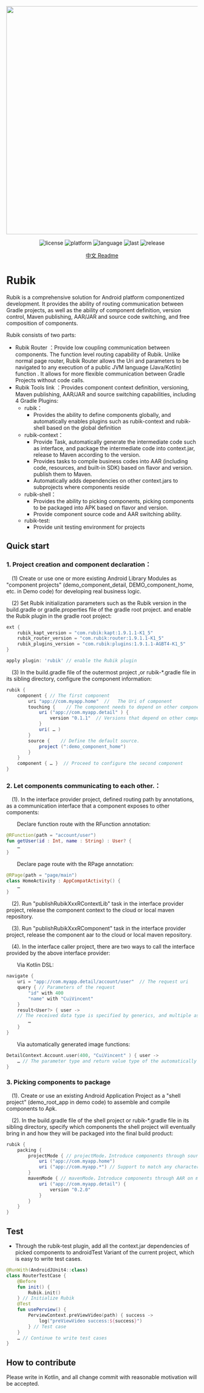 
<div align="center">
  <p> <img width="600" src="https://user-images.githubusercontent.com/7745189/174275733-ff1ec56e-82ea-4c3b-86de-b2b07d258842.jpeg"> </p>

![license](https://img.shields.io/github/license/baidu/rubik.svg)
![platform](https://img.shields.io/badge/platform-Android-red)
![language](https://img.shields.io/github/languages/top/baidu/rubik)
![last](https://img.shields.io/github/last-commit/baidu/rubik.svg)
![release](https://img.shields.io/github/v/release/baidu/rubik?display_name=release)

</div>

<div align="center">
<a href="./README.md">中文 Readme</a>
</div>

# Rubik
Rubik is a comprehensive solution for Android platform componentized development. It provides the ability of routing communication between Gradle projects, as well as the ability of component definition, version control, Maven publishing, AAR/JAR and source code switching, and free composition of components.

Rubik consists of two parts:
* Rubik Router ：Provide low coupling communication between components. The function level routing capability of Rubik. Unlike normal page router, Rubik Router allows the Uri and 
  parameters to be navigated to any execution of a public JVM language (Java/Kotlin) function . It allows for more flexible communication between Gradle Projects without code calls.
* Rubik Tools link ：Provides component context definition, versioning, Maven publishing, AAR/JAR and source switching capabilities, including 4 Gradle Plugins:
    + rubik：
        - Provides the ability to define components globally, and automatically enables plugins such as rubik-context and rubik-shell based on the global definition
    + rubik-context：
        - Provide Task, automatically generate the intermediate code such as interface, and package the intermediate code into context.jar, release to Maven according to the version.
        - Provides tasks to compile business codes into AAR (including code, resources, and built-in SDK) based on flavor and version. publish them to Maven.
        - Automatically adds dependencies on other context.jars to subprojects where components reside
    + rubik-shell：
        - Provides the ability to picking components, picking components to be packaged into APK based on flavor and version.
        - Provide component source code and AAR switching ability.
    + rubik-test:
        - Provide unit testing environment for projects

## Quick start
### 1. Project creation and component declaration：
&ensp;&ensp;(1) Create or use one or more existing Android Library Modules as "component projects" (demo_component_detail, DEMO_component_home, etc. in Demo code) for developing real business logic.

&ensp;&ensp;(2) Set Rubik initialization parameters such as the Rubik version in the build.gradle or gradle.properties file of the gradle root project. and enable the Rubik plugin in the gradle root project:
```groovy
ext {
    rubik_kapt_version = "com.rubik:kapt:1.9.1.1-K1_5"   
    rubik_router_version = "com.rubik:router:1.9.1.1-K1_5"   
    rubik_plugins_version = "com.rubik:plugins:1.9.1.1-AGBT4-K1_5"  
} 

apply plugin: 'rubik' // enable the Rubik plugin
```

&ensp;&ensp;(3) In the build.gradle file of the outermost project ,or rubik-*.gradle file in its sibling directory, configure the component information:
```groovy
rubik {
    component { // The first component
        uri "app://com.myapp.home"  //   The Uri of component
        touching {    // The component needs to depend on other components
            uri ("app://com.myapp.detail" ) { 
                version "0.1.1"  // Versions that depend on other components
            }
            uri( … ) 
        }
        source {    // Define the default source.
            project (":demo_component_home") 
        }
    }
    component { … }  // Proceed to configure the second component
} 
```

### 2. Let components communicating to each other.：
&ensp;&ensp;(1). In the interface provider project, defined  routing path by annotations, as a communication interface that a component exposes to other components:

&ensp;&ensp;&ensp;&ensp;Declare function route with the RFunction annotation:
```kotlin
@RFunction(path = "account/user") 
fun getUser(id : Int, name : String) : User? { 
    …
}
```

&ensp;&ensp;&ensp;&ensp;Declare page route with the RPage annotation:
```kotlin
@RPage(path = "page/main") 
class HomeActivity : AppCompatActivity() {
    … 
}
```
&ensp;&ensp;(2). Run "publishRubikXxxRContextLib" task in the interface provider project, release the component context to the cloud or local maven repository.

&ensp;&ensp;(3). Run "publishRubikXxxRComponent" task in the interface provider project, release the component aar to the cloud or local maven repository.

&ensp;&ensp;(4). In the interface caller project, there are two ways to call the interface provided by the above interface provider:

&ensp;&ensp;&ensp;&ensp;Via Kotlin DSL:
```kotlin
navigate {
    uri = "app://com.myapp.detail/account/user"  // The request uri
    query { // Parameters of the request
        "id" with 400
        "name" with "CuiVincent" 
    }
    result<User?> { user -> 
    // The received data type is specified by generics, and multiple asynchronous returns can be received as multiple results
        …
    }
} 
```

&ensp;&ensp;&ensp;&ensp;Via automatically generated image functions:
```kotlin
DetailContext.Account.user(400, "CuiVincent" ) { user ->
    … // The parameter type and return value type of the automatically generated image function are clear, which is more binding than the DSL
}
```

### 3. Picking components to package
&ensp;&ensp;(1). Create or use an existing Android Application Project as a "shell project" (demo_root_app in demo code) to assemble and compile components to Apk.

&ensp;&ensp;(2).  In the build.gradle file of the shell project or rubik-*.gradle file in its sibling directory, specify which components the shell project will eventually bring in and how they will be packaged into the final build product:
```groovy
rubik {	
    packing {
        projectMode { // projectMode，Introduce components through source code project
            uri ("app://com.myapp.home")
            uri ("app://com.myapp.*") // Support to match any character through *
        }
        mavenMode { // mavenMode，Introduce components through AAR on maven
            uri ("app://com.myapp.detail") {
                version "0.2.0" 
            }
        }
    }
} 
```
## Test
* Through the rubik-test plugin, add all the context.jar dependencies of picked components to androidTest Variant of the current project, which is easy to write test cases.
```kotlin
@RunWith(AndroidJUnit4::class)
class RouterTestCase {
    @Before
    fun init() {
        Rubik.init()
    } // Initialize Rubik
    @Test
    fun usePerview() {
        PerviewContext.preViewVideo(path) { success ->
            log("preViewVideo success:${success}")
        } // Test case
    }
    … // Continue to write test cases
}

```

## How to contribute
Please write in Kotlin, and all change commit with reasonable motivation will be accepted.

